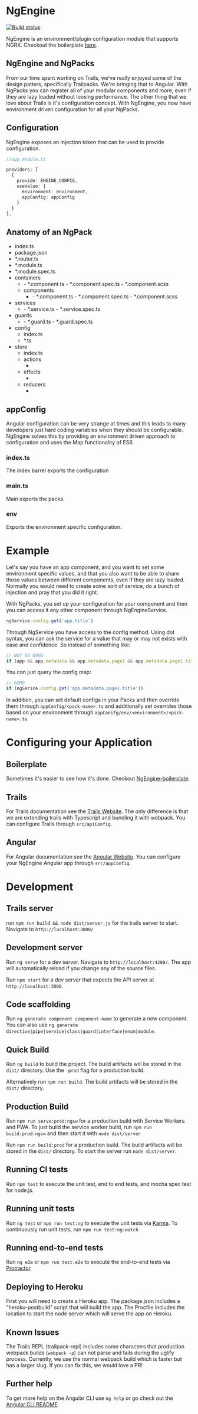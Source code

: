 # NgEngine

[![Build status][ci-image]][ci-url]

NgEngine is an environment/plugin configuration module that supports NGRX. Checkout the boilerplate [here](https://github.com/calistyle/NgEngine-bolierplate).

## NgEngine and NgPacks
From our time spent working on Trails, we've really enjoyed some of the design patters, specifically Trailpacks. We're bringing that to Angular. With NgPacks you can register all of your modular components and more, even if they are lazy loaded without loosing performance. The other thing that we love about Trails is it's configuration concept.  With NgEngine, you now have environment driven configuration for all your NgPacks.

## Configuration
NgEngine exposes an injection token that can be used to provide configuration.

```ts
//app.module.ts

providers: [
  {
    provide: ENGINE_CONFIG,
    useValue: {
      environment: environment,
      appConfig: appConfig
    }
  }
],

```

## Anatomy of an NgPack
- index.ts
- package.json
- *.router.ts
- *.module.ts
- *.module.spec.ts
- containers
  - <container>
    - *.component.ts
    - *.component.spec.ts
    - *.component.scss
  - components
    - <component>
      - *.component.ts
      - *.component.spec.ts
      - *.component.scss
- services
  - <service>
    - *.service.ts
    - *.service.spec.ts
- guards
  - <guard>
    - *.guard.ts
    - *.guard.spec.ts
- config
  - index.ts
  - *.ts
- store
  - index.ts
  - actions
    - <action>
  - effects
    - <effect>
  - reducers
    - <reducer>

## appConfig
Angular configuration can be very strange at times and this leads to many developers just hard coding variables when they should be configurable. NgEngine solves this by providing an environment driven approach to configuration and uses the Map functionality of ES6.

### index.ts
The index barrel exports the configuration

### main.ts
Main exports the packs.

### env
Exports the environment specific configuration.
  
# Example
Let's say you have an app component, and you want to set some environment specific values, and that you also want to be able to share those values between different components, even if they are lazy loaded. Normally you would need to create some sort of service, do a bunch of injection and pray that you did it right.

With NgPacks, you set up your configuration for your component and then you can access it any other component through NgEngineService.

```ts
ngService.config.get('app.title')
```

Through NgService you have access to the config method.  Using dot syntax, you can ask the service for a value that may or may not exists with ease and confidence. So instead of something like:
```ts
// NOT SO GOOD
if (app && app.metadata && app.metadata.page1 && app.metadata.page1.title)
```

You can just query the config map:
```ts
// GOOD
if (ngSerice.config.get('app.metadata.page1.title'))
``` 

In addition, you can set default configs in your Packs and then override them through `appConfig/<pack-name>.ts` and additionally set overrides those based on your environment through `appConifg/env/<environment>/<pack-name>.ts`.

# Configuring your Application

## Boilerplate
Sometimes it's easier to see how it's done. Checkout [NgEngine-boilerplate](https://github.com/CaliStyle/NgEngine-boilerplate).

## Trails
For Trails documentation see the [Trails Website](https://trailsjs.io).  The only difference is that we are extending trails with Typescript and bundling it with webpack. You can configure Trails through `src/apiConfig`.

## Angular
For Angular documentation see the [Angular Website](https://angular.io).  You can configure your NgEngine Angular app through `src/appConfig`.

# Development

## Trails server
run `npm run build && node dist/server.js` for the trails server to start. Navigate to `http://localhost:3000/`

## Development server

Run `ng serve` for a dev server. Navigate to `http://localhost:4200/`. The app will automatically reload if you change any of the source files.

Run `npm start` for a dev server that expects the API server at `http://localhost:3000`.  

## Code scaffolding

Run `ng generate component component-name` to generate a new component. You can also use `ng generate directive|pipe|service|class|guard|interface|enum|module`.

## Quick Build

Run `ng build` to build the project. The build artifacts will be stored in the `dist/` directory. Use the `-prod` flag for a production build.

Alternatively run `npm run build`. The build artifacts will be stored in the `dist/` directory.

## Production Build
Run `npm run serve:prod:ngsw` for a production build with Service Workers and PWA. To just build the service worker build, run `npm run build:prod:ngsw` and then start it with `node dist/server`

Run `npm run build:prod` for a production build. The build artifacts will be stored in the `dist/` directory. To start the server run `node dist/server`.

## Running CI tests
Run `npm test` to execute the unit test, end to end tests, and mocha spec test for node.js.

## Running unit tests

Run `ng test` or `npm run test:ng` to execute the unit tests via [Karma](https://karma-runner.github.io). To continuously run unit tests, run `npm run test:ng:watch`

## Running end-to-end tests

Run `ng e2e` or `npm run test:e2e` to execute the end-to-end tests via [Protractor](http://www.protractortest.org/).

## Deploying to Heroku
First you will need to create a Heroku app. The package.json includes a "heroku-postbuild" script that will build the app. The Procfile includes the location to start the node server which will serve the app on Heroku.

## Known Issues
The Trails REPL (trailpack-repl) includes some characters that production webpack builds (`webpack -p`) can not parse and fails during the uglify process.  Currently, we use the normal webpack build which is faster but has a larger slug. If you can fix this, we would love a PR!

## Further help

To get more help on the Angular CLI use `ng help` or go check out the [Angular CLI README](https://github.com/angular/angular-cli/blob/master/README.md).

[ci-image]: https://img.shields.io/circleci/project/github/CaliStyle/NgEngine/master.svg
[ci-url]: https://circleci.com/gh/CaliStyle/NgEngine/tree/master
